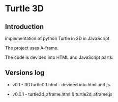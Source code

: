 # Turtle 3D

## Introduction

implementation of python Turtle in 3D in JavaScript.

The project uses A-frame.

The code is devided into HTML and JavaScript parts.

## Versions log

+ v0.1 - 3DTurtle0.1.html - devided into html and js.

+ v0.0.1 - turtle2d_aframe.html & turtle2d_aframe.js